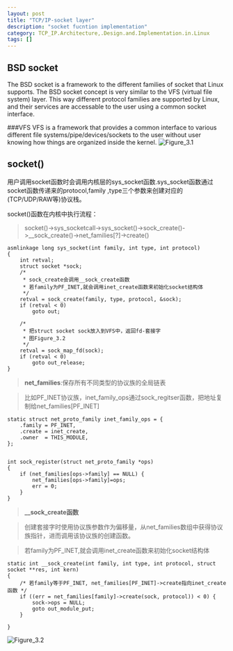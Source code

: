 ```yaml
---
layout: post
title: "TCP/IP-socket layer"
description: "socket fucntion implementation"
category: TCP_IP.Architecture,.Design.and.Implementation.in.Linux
tags: []
---
```


BSD socket
---
The BSD socket is a framework to the different families of socket that Linux supports. 
The BSD socket concept is very similar to the VFS (virtual file system) layer.
This way different protocol families are supported by Linux, and their services are accessable to the user using a common socket interface.

###VFS
VFS is a framework that provides a common interface to various different file systems/pipe/devices/sockets to the user without user knowing how things are organized inside the kernel.
![Figure_3.1](./../../../../../../pic/Figure_3.1.png) 


socket()
---
用户调用socket函数时会调用内核层的sys_socket函数.sys_socket函数通过socket函数传递来的protocol,family
,type三个参数来创建对应的(TCP/UDP/RAW等)协议栈。

socket()函数在内核中执行流程：

>socket()->sys_socketcall->sys_socket()->sock_create()->__sock_create()->net_families[?]->create()

    asmlinkage long sys_socket(int family, int type, int protocol)
    {
        int retval;
        struct socket *sock;
        /*
         * sock_create会调用__sock_create函数
         * 若family为PF_INET,就会调用inet_create函数来初始化socket结构体
         */
        retval = sock_create(family, type, protocol, &sock);
        if (retval < 0)
            goto out;

        /*
         * 把struct socket sock放入到VFS中，返回fd-套接字
         * 图Figure_3.2
         */
        retval = sock_map_fd(sock);
        if (retval < 0)
            goto out_release;
    }


>**net_families**:保存所有不同类型的协议族的全局链表

>比如PF_INET协议族，inet_family_ops通过sock_regitser函数，把地址复制给net_families[PF_INET]

    static struct net_proto_family inet_family_ops = {
        .family = PF_INET,
        .create = inet_create,
        .owner	= THIS_MODULE,
    };


    int sock_register(struct net_proto_family *ops)
    {
        if (net_families[ops->family] == NULL) {
            net_families[ops->family]=ops;
            err = 0;
        }
    }   

>**__sock_create函数**

>创建套接字时使用协议族参数作为偏移量，从net_families数组中获得协议族指针，进而调用该协议族的创建函数。

>若family为PF_INET,就会调用inet_create函数来初始化socket结构体

    static int __sock_create(int family, int type, int protocol, struct socket **res, int kern)
    {
        /* 若family等于PF_INET, net_families[PF_INET]->create指向inet_create函数 */
        if ((err = net_families[family]->create(sock, protocol)) < 0) {
            sock->ops = NULL;
            goto out_module_put;
        }

    }

![Figure_3.2](./../../../../../../pic/Figure_3.2.png) 

